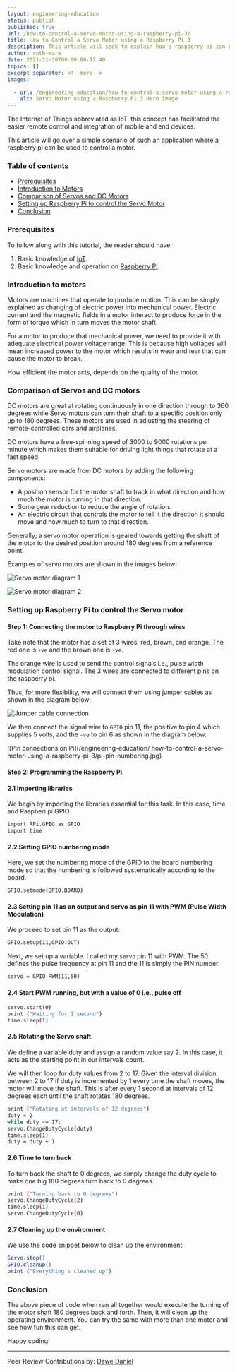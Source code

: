 ```yaml
---
layout: engineering-education
status: publish
published: true
url: /how-to-control-a-servo-motor-using-a-raspberry-pi-3/
title: How to Control a Servo Motor using a Raspberry Pi 3
description: This article will seek to explain how a raspberry pi can be programmed to control a servo motor. The aim is to simulate a simple IoT scenario where the motor simulates a car engine and the Raspberry Pi simulates the control system.
author: ruth-mare
date: 2021-11-30T00:00:00-17:40
topics: []
excerpt_separator: <!--more-->
images:

  - url: /engineering-education/how-to-control-a-servo-motor-using-a-raspberry-pi-3/hero.jpg
    alt: Servo Motor using a Raspberry Pi 3 Hero Image
---
```

The Internet of Things abbreviated as IoT, this concept has facilitated the easier remote control and integration of mobile and end devices.
<!--more-->
This article will go over a simple scenario of such an application where a raspberry pi can be used to control a motor.

### Table of contents
- [Prerequisites](#prerequisites)
- [Introduction to Motors](#introduction-to-motors)
- [Comparison of Servos and DC Motors](#comparison-of-servos-and-dc-motors)
- [Setting up Raspberry Pi to control the Servo Motor](#setting-up-raspberry-pi-to-control-the-servo-motor)
- [Conclusion](#conclusion)

### Prerequisites
To follow along with this tutorial, the reader should have:
1. Basic knowledge of [IoT](/engineering-education/an-overview-of-iot-technology/).
2. Basic knowledge and operation on [Raspberry Pi](raspberrypi.org).

### Introduction to motors
Motors are machines that operate to produce motion. This can be simply explained as changing of electric power into mechanical power. Electric current and the magnetic fields in a motor interact to produce force in the form of torque which in turn moves the motor shaft.

For a motor to produce that mechanical power, we need to provide it with adequate electrical power voltage range. This is because high voltages will mean increased power to the motor which results in wear and tear that can cause the motor to break.

How efficient the motor acts, depends on the quality of the motor.

### Comparison of Servos and DC motors
DC motors are great at rotating continuously in one direction through to 360 degrees while Servo motors can turn their shaft to a specific position only up to 180 degrees. These motors are used in adjusting the steering of remote-controlled cars and airplanes.

DC motors have a free-spinning speed of 3000 to 9000 rotations per minute which makes them suitable for driving light things that rotate at a fast speed.

Servo motors are made from DC motors by adding the following components:
- A position sensor for the motor shaft to track in what direction and how much the motor is turning in that direction.
- Some gear reduction to reduce the angle of rotation.
- An electric circuit that controls the motor to tell it the direction it should move and how much to turn to that direction.

Generally; a servo motor operation is geared towards getting the shaft of the motor to the desired position around 180 degrees from a reference point.

Examples of servo motors are shown in the images below:

![Servo motor diagram 1](/engineering-education/how-to-control-a-servo-motor-using-a-raspberry-pi-3/servo.png)

![Servo motor diagram 2](/engineering-education/how-to-control-a-servo-motor-using-a-raspberry-pi-3/servo-motor.png)

### Setting up Raspberry Pi to control the Servo motor
#### Step 1: Connecting the motor to Raspberry Pi through wires
Take note that the motor has a set of 3 wires, red, brown, and orange. The red one is `+ve` and the brown one is `-ve`. 

The orange wire is used to send the control signals i.e., pulse width modulation control signal. The 3 wires are connected to different pins on the raspberry pi.

Thus, for more flexibility, we will connect them using jumper cables as shown in the diagram below:

![Jumper cable connection](/engineering-education/how-to-control-a-servo-motor-using-a-raspberry-pi-3/jumper-cable.png)

We then connect the signal wire to `GPIO` pin 11, the positive to pin 4 which supplies 5 volts, and the `-ve` to pin 6 as shown in the diagram below:

![Pin connections on Pi](/engineering-education/ how-to-control-a-servo-motor-using-a-raspberry-pi-3/pi-pin-numbering.jpg)

#### Step 2: Programming the Raspberry Pi

#### 2.1 Importing libraries
We begin by importing the libraries essential for this task. In this case, time and Raspberi pi GPIO.

```bash
import RPi.GPIO as GPIO
import time
```

#### 2.2 Setting GPIO numbering mode
Here, we set the numbering mode of the GPIO to the board numbering mode so that the numbering is followed systematically according to the board.

```bash
GPIO.setmode(GPIO.BOARD)
```

#### 2.3 Setting pin 11 as an output and servo as pin 11 with PWM (Pulse Width Modulation)
We proceed to set pin 11 as the output:

```bash
GPIO.setup(11,GPIO.OUT)
```

Next, we set up a variable. I called my `servo` pin 11 with PWM. The 50 defines the pulse frequency at pin 11 and the 11 is simply the PIN number.

```bash
servo = GPIO.PWM(11,50)
```

#### 2.4 Start PWM running, but with a value of 0 i.e., pulse off

```bash
servo.start(0)
print ("Waiting for 1 second")
time.sleep(1)
```

#### 2.5 Rotating the Servo shaft
We define a variable duty and assign a random value say 2. In this case, it acts as the starting point in our intervals count.

We will then loop for duty values from 2 to 17. Given the interval division between 2 to 17 if duty is incremented by 1 every time the shaft moves, the motor will move the shaft. This is after every 1 second at intervals of 12 degrees each until the shaft rotates 180 degrees.

```bash
print ("Rotating at intervals of 12 degrees")
duty = 2
while duty <= 17:
servo.ChangeDutyCycle(duty)
time.sleep(1)
duty = duty + 1
```

#### 2.6 Time to turn back
To turn back the shaft to 0 degrees, we simply change the duty cycle to make one big 180 degrees turn back to 0 degrees.

```bash
print ("Turning back to 0 degrees")
servo.ChangeDutyCycle(2)
time.sleep(1)
servo.ChangeDutyCycle(0)
```

#### 2.7 Cleaning up the environment
We use the code snippet below to clean up the environment:

```bash
Servo.stop()
GPIO.cleanup()
print ("Everything's cleaned up")
```

### Conclusion
The above piece of code when ran all together would execute the turning of the motor shaft 180 degrees back and forth. Then, it will clean up the operating environment. You can try the same with more than one motor and see how fun this can get.

Happy coding!

---
Peer Review Contributions by: [Dawe Daniel](/engineering-education/authors/dawe-daniel/)